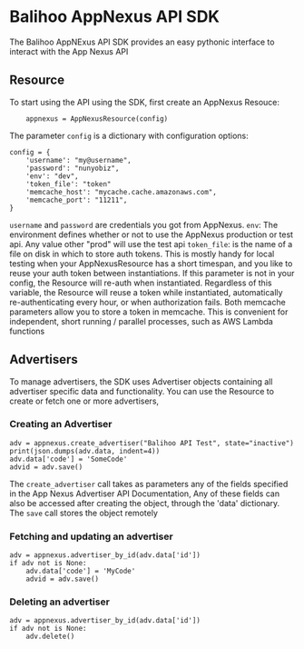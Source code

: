 # Balihoo AppNexus API SDK
The Balihoo AppNExus API SDK provides an easy pythonic interface to interact with the App Nexus API

## Resource
To start using the API using the SDK, first create an AppNexus Resouce:
```
    appnexus = AppNexusResource(config)
```
The parameter `config` is a dictionary with configuration options:
```
config = {
    'username': "my@username",
    'password': "nunyobiz",
    'env': "dev",
    'token_file': "token"
    'memcache_host': "mycache.cache.amazonaws.com",
    'memcache_port': "11211",
}
```
`username` and `password` are credentials you got from AppNexus.
`env`: The environment defines whether or not to use the AppNexus production or test api. Any value other "prod" will use the test api
`token_file`: is the name of a file on disk in which to store auth tokens. This is mostly handy for local testing when your AppNexusResource has a short timespan, and you like to reuse your auth token between instantiations. If this parameter is not in your config, the Resource will re-auth when instantiated. Regardless of this variable, the Resource will reuse a token while instantiated, automatically re-authenticating every hour, or when authorization fails.
Both memcache parameters allow you to store a token in memcache. This is convenient for independent, short running / parallel processes, such as AWS Lambda functions

## Advertisers
To manage advertisers, the SDK uses Advertiser objects containing all advertiser specific data and functionality. You can use the Resource to create or fetch one or more advertisers,

### Creating an Advertiser
```
adv = appnexus.create_advertiser("Balihoo API Test", state="inactive")
print(json.dumps(adv.data, indent=4))
adv.data['code'] = 'SomeCode'
advid = adv.save()
```
The `create_advertiser` call takes as parameters any of the fields specified in the App Nexus Advertiser API Documentation, Any of these fields can also be accessed after creating the object, through the 'data' dictionary.
The `save` call stores the object remotely

### Fetching and updating an advertiser
```
adv = appnexus.advertiser_by_id(adv.data['id'])
if adv not is None:
    adv.data['code'] = 'MyCode'
    advid = adv.save()
```

### Deleting an advertiser
```
adv = appnexus.advertiser_by_id(adv.data['id'])
if adv not is None:
    adv.delete()
``` 
